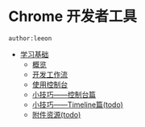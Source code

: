 # Chrome 开发者工具


    author:leeon


* [学习基础]()
    * [概览](learn_basic/overview.md)
    * [开发工作流](learn_basic/development_workflow.md)
    * [使用控制台](learn_basic/using_console.md)
    * [小技巧——控制台篇](learn_basic/tips_and_tricks_part_console.md)
    * [小技巧——Timeline篇(todo)](learn_basic/tips_and_tricks_part_timeline.md)
    * [附件资源(todo)](learn_basic/additional_resources.md)
